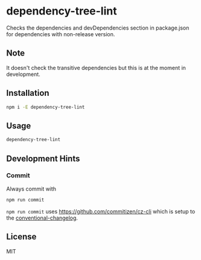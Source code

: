 # dependency-tree-lint

Checks the dependencies and devDependencies section in package.json for dependencies with non-release version.

## Note

It doesn't check the transitive dependencies but this is at the moment in development.

## Installation

```bash
npm i -E dependency-tree-lint
```

## Usage

```bash
dependency-tree-lint
```

## Development Hints

### Commit

Always commit with 

```bash
npm run commit
```

`npm run commit` uses https://github.com/commitizen/cz-cli which is setup to the [conventional-changelog](https://github.com/ajoslin/conventional-changelog).


## License

MIT

